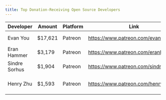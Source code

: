 ```yaml
---
title: Top Donation-Receiving Open Source Developers
---
```



| Developer     | Amount  | Platform | Link                                   | Perks                                                    |
| ------------- | ------- | -------- | -------------------------------------- | -------------------------------------------------------- |
| Evan You      | $17,621 | Patreon  | <https://www.patreon.com/evanyou>      | backers.md, vuejs.org, README,                           |
| Eran Hammer   | $3,179  | Patreon  | <https://www.patreon.com/eranhammer>   | SPONSORS.md, Security Alerts Mailing List                |
| Sindre Sorhus | $1,904  | Patreon  | <https://www.patreon.com/sindresorhus> | sindresorhus.com/thanks, README                          |
| Henry Zhu     | $1,593  | Patreon  | <https://www.patreon.com/henryzhu>     | henryzoo.com/thanks, ping-pong, BBQ, README,  babeljs.io |

